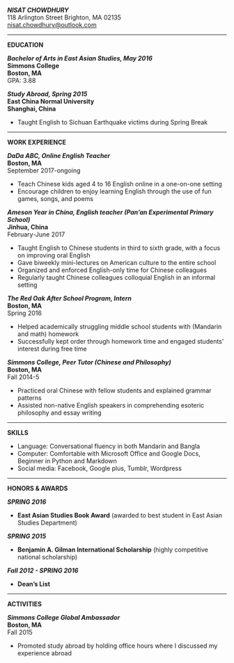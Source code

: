 _**NISAT CHOWDHURY**_                                                                                                    
118 Arlington Street Brighton, MA 02135  
nisat.chowdhury@outlook.com  
_______________________________________________________________________________________                                    
**EDUCATION**

**_Bachelor of Arts in East Asian Studies, May 2016_**        
**Simmons College**  
**Boston, MA**  
GPA: 3.88

**_Study Abroad, Spring 2015_**  
**East China Normal University**          							                                                                      
**Shanghai, China**  
   * Taught English to Sichuan Earthquake victims during Spring Break 
_______________________________________________________________________________________
**WORK EXPERIENCE**

_**DaDa ABC, Online English Teacher**_  
**Boston, MA**   
September 2017-ongoing  
   * Teach Chinese kids aged 4 to 16 English online in a one-on-one setting
   * Encourage children to enjoy learning English through the use of fun games, songs, and poems

_**Ameson Year in China, English teacher (Pan’an Experimental Primary School)**_                                              
**Jinhua, China**    
February-June 2017
  * Taught English to Chinese students in third to sixth grade, with a focus on improving oral English
  * Gave biweekly mini-lectures on American culture to the entire school
  * Organized and enforced English-only time for Chinese colleagues 
  * Regularly taught Chinese colleagues colloquial English in an informal setting

_**The Red Oak After School Program, Intern**_   	  						                                                                      
**Boston, MA**    
Spring 2016
  * Helped academically struggling middle school students with (Mandarin and math) homework 
  * Successfully kept order through homework time and engaged students’ interest during free time

_**Simmons College, Peer Tutor (Chinese and Philosophy)**_  		  		                                                        
**Boston, MA**    
Fall 2014-5
  * Practiced oral Chinese with fellow students and explained grammar patterns 
  * Assisted non-native English speakers in comprehending esoteric philosophy and essay writing
_______________________________________________________________________________________
**SKILLS**
  * Language: Conversational fluency in both Mandarin and Bangla
  * Computer: Comfortable with Microsoft Office and Google Docs, Beginner in Python and Markdown
  * Social media: Facebook, Google plus, Tumblr, Wordpress
_______________________________________________________________________________________
**HONORS & AWARDS**  

_**SPRING 2016**_    
  * **East Asian Studies Book Award** (awarded to best student in East Asian Studies Department)
  
**_SPRING 2015_**    
  * **Benjamin A. Gilman International Scholarship** (highly competitive national scholarship)
  
**_Fall 2012 - SPRING 2016_**    
  * **Dean’s List**
_______________________________________________________________________________________
**ACTIVITIES**

_**Simmons College Global Ambassador**_    							                                                                         
**Boston, MA**   
Fall 2015
  * Promoted study abroad by holding office hours where I discussed my experience abroad
